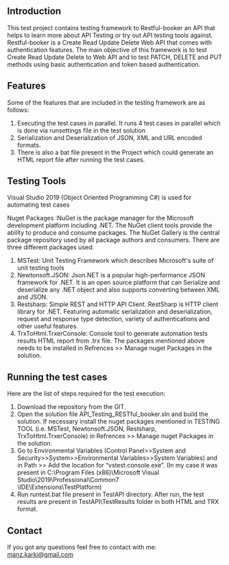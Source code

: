 ## Introduction
This test project contains testing framework to Restful-booker an API that helps to learn 
more about API Testing or try out API testing tools against. Restful-booker is a Create Read
Update Delete Web API that comes with authentication features. The main objective of this 
framework is to test Create Read Update Delete to Web API and to test PATCH, DELETE and PUT 
methods using basic authentication and token based authentication. 

## Features
Some of the features that are included in the testing framework are as follows:
1.	Executing the test cases in parallel. It runs 4 test cases in parallel which 
is done via runsettings file in the test solution
2.	Serialization and Deserialization of JSON, XML and URL encoded formats.
3.	There is also a bat file present in the Project which could generate an HTML 
report file after running the test cases.


## Testing Tools
Visual Studio 2019 (Object Oriented Programming C#) is used for automating test cases

Nuget Packages :NuGet is the package manager for the Microsoft development platform including .NET. 
The NuGet client tools provide the ability to produce and consume packages. The NuGet Gallery 
is the central package repository used by all package authors and consumers.
There are three different packages used:
1. MSTest:  Unit Testing Framework  which describes Microsoft's suite of unit testing tools
2. Newtonsoft.JSON: Json.NET is a popular high-performance JSON framework for .NET. It is an
 open source platform that can Serialize and deserialize any .NET object and also supports 
 converting between XML and JSON.
3. Restsharp: Simple REST and HTTP API Client. RestSharp is HTTP client library for .NET. 
Featuring automatic serialization and deserialization, request and response type detection,
variety of authentications and other useful features.
4. TrxToHtml.TrxerConsole: Console tool to generate automation tests results HTML report 
from .trx file.
The packages mentioned above needs to be installed in Refrences >> Manage nuget Packages in 
the solution.

## Running the test cases
Here are the list of steps required for the test execution:
1. Download the repository from the GIT.
2. Open the solution file API_Testing_RESTful_booker.sln and build the solution. If necessary 
install the nuget packages mentioned in TESTING TOOL (i.e. MSTest, Newtonsoft.JSON, Restsharp,
TrxToHtml.TrxerConsole) in Refrences >> Manage nuget Packages in the solution.
3. Go to Environmental Variables (Control Panel>>System and Security>>System>>Environmental 
Variables>>System Variables) and in Path >> Add the location for “vstest.console.exe”. 
(In my case it was present in C:\Program Files (x86)\Microsoft Visual Studio\2019\Professional\Common7\
\IDE\Extensions\TestPlatform)
4. Run runtest.bat file present in TestAPI directory. After run, the test results are present 
in TestAPI\TestResults folder in both HTML and TRX format.

## Contact
If you got any questions feel free to contact with me: manz.karki@gmail.com